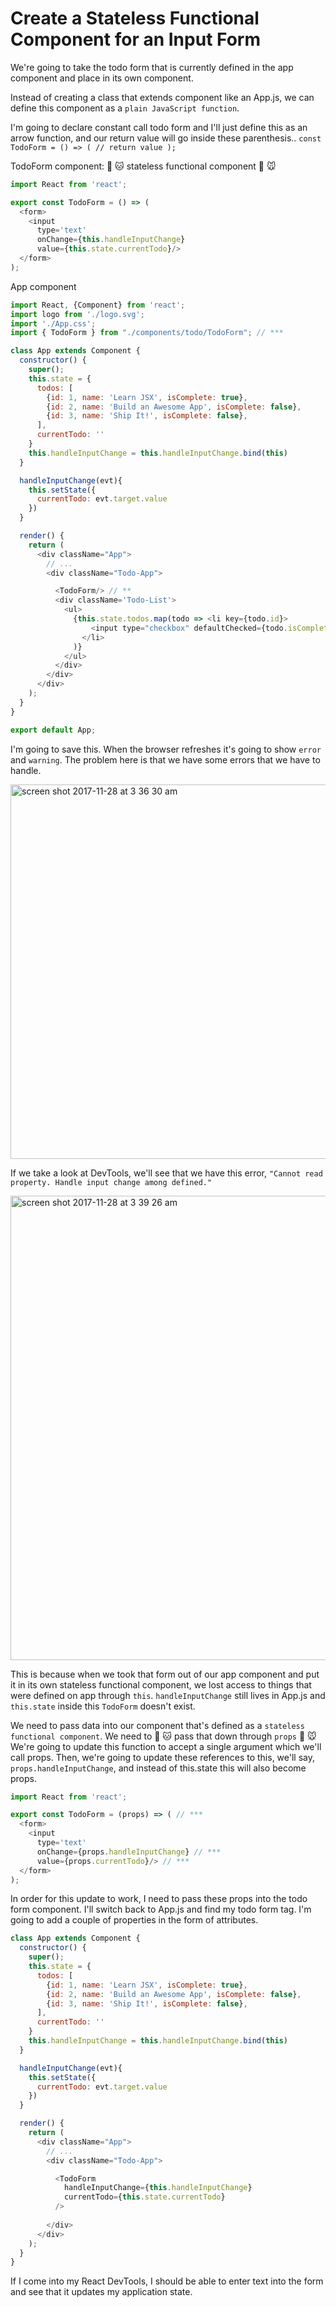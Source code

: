 # Create a Stateless Functional Component for an Input Form
We're going to take the todo form that is currently defined in the app component and place in its own component.

Instead of creating a class that extends component like an App.js, we can define this component as a `plain JavaScript function`.

I'm going to declare constant call todo form and I'll just define this as an arrow function, and our return value will go inside these parenthesis.. `const TodoForm = () => ( // return value );`

TodoForm component: :frog: :cat: stateless functional component :dog: :mouse:
```javascript
import React from 'react';

export const TodoForm = () => (
  <form>
    <input
      type='text'
      onChange={this.handleInputChange}
      value={this.state.currentTodo}/>
  </form>
);
```

App component
```javascript
import React, {Component} from 'react';
import logo from './logo.svg';
import './App.css';
import { TodoForm } from "./components/todo/TodoForm"; // ***

class App extends Component {
  constructor() {
    super();
    this.state = {
      todos: [
        {id: 1, name: 'Learn JSX', isComplete: true},
        {id: 2, name: 'Build an Awesome App', isComplete: false},
        {id: 3, name: 'Ship It!', isComplete: false},
      ],
      currentTodo: ''
    }
    this.handleInputChange = this.handleInputChange.bind(this)
  }

  handleInputChange(evt){
    this.setState({
      currentTodo: evt.target.value
    })
  }

  render() {
    return (
      <div className="App">
        // ...
        <div className="Todo-App">

          <TodoForm/> // **
          <div className='Todo-List'>
            <ul>
              {this.state.todos.map(todo => <li key={todo.id}>
                  <input type="checkbox" defaultChecked={todo.isComplete}/> {todo.name}
                </li>
              )}
            </ul>
          </div>
        </div>
      </div>
    );
  }
}

export default App;
```

I'm going to save this. When the browser refreshes it's going to show `error` and `warning`. The problem here is that we have some errors that we have to handle.

<img width="599" alt="screen shot 2017-11-28 at 3 36 30 am" src="https://user-images.githubusercontent.com/5876481/33317942-af41fb5e-d3ed-11e7-9d84-371d82333720.png">

If we take a look at DevTools, we'll see that we have this error, `"Cannot read property. Handle input change among defined."`

<img width="743" alt="screen shot 2017-11-28 at 3 39 26 am" src="https://user-images.githubusercontent.com/5876481/33317981-cd515874-d3ed-11e7-984e-4d158a736a4e.png">

This is because when we took that form out of our app component and put it in its own stateless functional component, we lost access to things that were defined on app through `this`. `handleInputChange` still lives in App.js and `this.state` inside this `TodoForm` doesn't exist.

We need to pass data into our component that's defined as a `stateless functional component`. We need to :frog: :cat: pass that down through `props` :dog: :mouse: We're going to update this function to accept a single argument which we'll call props. Then, we're going to update these references to this, we'll say, `props.handleInputChange`, and instead of this.state this will also become props.

```javascript
import React from 'react';

export const TodoForm = (props) => ( // ***
  <form>
    <input
      type='text'
      onChange={props.handleInputChange} // ***
      value={props.currentTodo}/> // ***
  </form>
);
```
 In order for this update to work, I need to pass these props into the todo form component. I'll switch back to App.js and find my todo form tag. I'm going to add a couple of properties in the form of attributes.
 
````javascript
class App extends Component {
  constructor() {
    super();
    this.state = {
      todos: [
        {id: 1, name: 'Learn JSX', isComplete: true},
        {id: 2, name: 'Build an Awesome App', isComplete: false},
        {id: 3, name: 'Ship It!', isComplete: false},
      ],
      currentTodo: ''
    }
    this.handleInputChange = this.handleInputChange.bind(this)
  }

  handleInputChange(evt){
    this.setState({
      currentTodo: evt.target.value
    })
  }

  render() {
    return (
      <div className="App">
        // ...
        <div className="Todo-App">

          <TodoForm
            handleInputChange={this.handleInputChange}
            currentTodo={this.state.currentTodo}
          />
         
        </div>
      </div>
    );
  }
}
````

If I come into my React DevTools, I should be able to enter text into the form and see that it updates my application state.